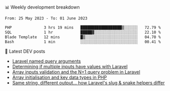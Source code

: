 📊 Weekly development breakdown
<!--START_SECTION:waka-->

```txt
From: 25 May 2023 - To: 01 June 2023

PHP              3 hrs 19 mins   ██████████████████▒░░░░░░   72.79 %
SQL              1 hr            █████▓░░░░░░░░░░░░░░░░░░░   22.10 %
Blade Template   12 mins         █▒░░░░░░░░░░░░░░░░░░░░░░░   04.70 %
Bash             1 min           ░░░░░░░░░░░░░░░░░░░░░░░░░   00.41 %
```

<!--END_SECTION:waka-->

📕 Latest DEV posts
<!-- BLOG-POST-LIST:START -->
- [Laravel named query arguments](https://dev.to/michaelvickersuk/laravel-named-query-arguments-28kd)
- [Determining if multiple inputs have values with Laravel](https://dev.to/michaelvickersuk/determining-if-multiple-inputs-have-values-with-laravel-km6)
- [Array inputs validation and the N+1 query problem in Laravel](https://dev.to/michaelvickersuk/array-inputs-validation-and-the-n1-query-problem-in-laravel-2agb)
- [Array initialisation and key data types in PHP](https://dev.to/michaelvickersuk/array-initialisation-and-key-data-types-in-php-1e5b)
- [Same string, different output... how Laravel&#39;s slug &amp; snake helpers differ](https://dev.to/michaelvickersuk/same-string-different-output-how-laravels-slug-snake-helpers-differ-1ccj)
<!-- BLOG-POST-LIST:END -->

